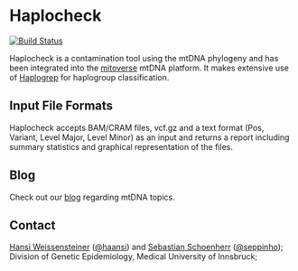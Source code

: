 # Haplocheck
[![Build Status](https://travis-ci.org/genepi/haplocheck.svg?branch=master)](https://travis-ci.org/genepi/haplocheck)

Haplocheck is a contamination tool using the mtDNA phylogeny and has been integrated into the [mitoverse](https://mitoverse.i-med.ac.at) mtDNA platform. It makes extensive use of [Haplogrep](https://haplogrep.uibk.ac.at) for haplogroup classification. 


## Input File Formats
Haplocheck accepts BAM/CRAM files, vcf.gz and a text format (Pos, Variant, Level Major, Level Minor) as an input and returns a report including summary statistics and graphical representation of the files.   


## Blog
Check out our [blog](http://haplogrep.uibk.ac.at/blog/) regarding mtDNA topics.

## Contact
[Hansi Weissensteiner](mailto:hansi.weissensteiner@i-med.ac.at) ([@haansi](https://twitter.com/whansi)) and [Sebastian Schoenherr](mailto:sebastian.schoenherr@i-med.ac.at) ([@seppinho](https://twitter.com/seppinho)); Division of Genetic Epidemiology, Medical University of Innsbruck;